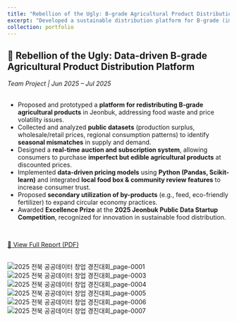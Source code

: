 ```yaml
---
title: "Rebellion of the Ugly: B-grade Agricultural Product Distribution Platform"
excerpt: "Developed a sustainable distribution platform for B-grade (imperfect) agricultural products in Jeonbuk, reducing food waste and supporting local farmers. Awarded Excellence Prize at the 2025 Jeonbuk Public Data Startup Competition.<br/><img src='/images/portfolio/bgrade_farm.png'>"
collection: portfolio
---
```


## 🍎 Rebellion of the Ugly: Data-driven B-grade Agricultural Product Distribution Platform  
*Team Project | Jun 2025 – Jul 2025*  
<br/>

- Proposed and prototyped a **platform for redistributing B-grade agricultural products** in Jeonbuk, addressing food waste and price volatility issues.  
- Collected and analyzed **public datasets** (production surplus, wholesale/retail prices, regional consumption patterns) to identify **seasonal mismatches** in supply and demand.  
- Designed a **real-time auction and subscription system**, allowing consumers to purchase **imperfect but edible agricultural products** at discounted prices.  
- Implemented **data-driven pricing models** using **Python (Pandas, Scikit-learn)** and integrated **local food box & community review features** to increase consumer trust.  
- Proposed **secondary utilization of by-products** (e.g., feed, eco-friendly fertilizer) to expand circular economy practices.  
- Awarded **Excellence Prize** at the **2025 Jeonbuk Public Data Startup Competition**, recognized for innovation in sustainable food distribution.  
<br/>

[📄 View Full Report (PDF)](/files/jeonbuk_bgrade_project.pdf)  
<br/>

![2025 전북 공공데이터 창업 경진대회_page-0001](https://github.com/user-attachments/assets/dae21216-2f55-4159-b514-2b8a19b6aec0)
![2025 전북 공공데이터 창업 경진대회_page-0003](https://github.com/user-attachments/assets/323fc3bf-149f-4d44-a967-1195bfb0f734)
![2025 전북 공공데이터 창업 경진대회_page-0004](https://github.com/user-attachments/assets/10a05a83-6c95-4187-babb-b3c7f75235de)
![2025 전북 공공데이터 창업 경진대회_page-0005](https://github.com/user-attachments/assets/547ed45d-6152-4aea-b63e-6044a270e135)
![2025 전북 공공데이터 창업 경진대회_page-0006](https://github.com/user-attachments/assets/36d0ea7a-5131-427c-bfe4-b5a5df8c96a9)
![2025 전북 공공데이터 창업 경진대회_page-0007](https://github.com/user-attachments/assets/ecf58252-8aae-4a22-8fbd-2983822648ff)
<br/>
